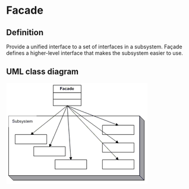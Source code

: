 # Facade

## Definition
Provide a unified interface to a set of interfaces in a subsystem. Façade defines a higher-level interface that makes the subsystem easier to use.
<BR>

## UML class diagram
![GitHub Logo](../../../docs/Pictures/DesignPatterns/facade.gif)
